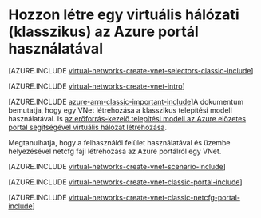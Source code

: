 <properties
   pageTitle="Hozzon létre egy virtuális hálózati az Azure portálon |} Microsoft Azure"
   description="Megtudhatja, hogyan hozhat létre virtuális hálózat az Azure portálon."
   services="virtual-network"
   documentationCenter=""
   authors="jimdial"
   manager="carmonm"
   editor=""
   tags="azure-service-management"/>

<tags
   ms.service="virtual-network"
   ms.devlang="na"
   ms.topic="article"
   ms.tgt_pltfrm="na"
   ms.workload="infrastructure-services"
   ms.date="03/15/2016"
   ms.author="jdial"/>

# <a name="create-a-virtual-network-classic-by-using-the-azure-portal"></a>Hozzon létre egy virtuális hálózati (klasszikus) az Azure portál használatával

[AZURE.INCLUDE [virtual-networks-create-vnet-selectors-classic-include](../../includes/virtual-networks-create-vnet-selectors-classic-include.md)]

[AZURE.INCLUDE [virtual-networks-create-vnet-intro](../../includes/virtual-networks-create-vnet-intro-include.md)]

[AZURE.INCLUDE [azure-arm-classic-important-include](../../includes/azure-arm-classic-important-include.md)]A dokumentum bemutatja, hogy egy VNet létrehozása a klasszikus telepítési modell használatával. Is [az erőforrás-kezelő telepítési modell az Azure előzetes portal segítségével virtuális hálózat létrehozása](virtual-networks-create-vnet-arm-pportal.md).

Megtanulhatja, hogy a felhasználói felület használatával és üzembe helyezésével netcfg fájl létrehozása az Azure portálról egy VNet.

[AZURE.INCLUDE [virtual-networks-create-vnet-scenario-include](../../includes/virtual-networks-create-vnet-scenario-include.md)]

[AZURE.INCLUDE [virtual-networks-create-vnet-classic-portal-include](../../includes/virtual-networks-create-vnet-classic-portal-include.md)]

[AZURE.INCLUDE [virtual-networks-create-vnet-classic-netcfg-portal-include](../../includes/virtual-networks-create-vnet-classic-netcfg-portal-include.md)]
